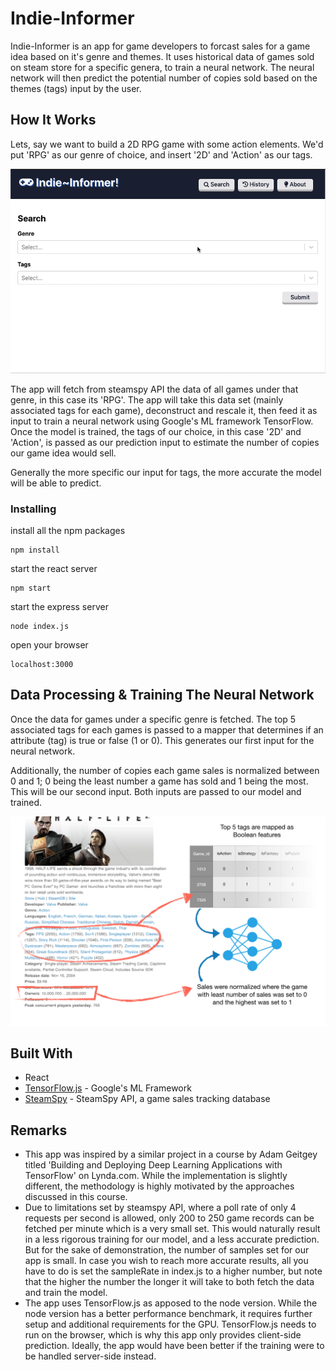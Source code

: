 # Indie-Informer

Indie-Informer is an app for game developers to forcast sales for a game idea based on it's genre and themes. It uses historical data of games sold on steam store for a specific genera, to train a neural network. The neural network will then predict the potential number of copies sold based on the themes (tags) input by the user.

## How It Works

Lets, say we want to build a 2D RPG game with some action elements. We'd put 'RPG' as our genre of choice, and insert '2D' and 'Action' as our tags.

![Alt Text](https://github.com/tahaelaradi/indie-informer/blob/master/demo.gif)

The app will fetch from steamspy API the data of all games under that genre, in this case its 'RPG'. The app will take this data set (mainly associated tags for each game), deconstruct and rescale it, then feed it as input to train a neural network using Google's ML framework TensorFlow. Once the model is trained, the tags of our choice, in this case '2D' and 'Action', is passed as our prediction input to estimate the number of copies our game idea would sell.

Generally the more specific our input for tags, the more accurate the model will be able to predict.

### Installing

install all the npm packages
```
npm install
```

start the react server
```
npm start
```

start the express server
```
node index.js
```

open your browser
```
localhost:3000
```

## Data Processing & Training The Neural Network

Once the data for games under a specific genre is fetched. The top 5 associated tags for each games is passed to a mapper that determines if an attribute (tag) is true or false (1 or 0). This generates our first input for the neural network.

Additionally, the number of copies each game sales is normalized between 0 and 1; 0 being the least number a game has sold and 1 being the most. This will be our second input. Both inputs are passed to our model and trained.  

![Alt Text](https://github.com/tahaelaradi/indie-informer/blob/master/neural_network.png)

## Built With

* React
* [TensorFlow.js](https://github.com/tensorflow/tfjs) - Google's ML Framework
* [SteamSpy](http://steamspy.com/) - SteamSpy API, a game sales tracking database

## Remarks

* This app was inspired by a similar project in a course by Adam Geitgey titled 'Building and Deploying Deep Learning Applications with TensorFlow' on Lynda.com. While the implementation is slightly different, the methodology is highly motivated by the approaches discussed in this course.
* Due to limitations set by steamspy API, where a poll rate of only 4 requests per second is allowed, only 200 to 250 game records can be fetched per minute which is a very small set. This would naturally result in a less rigorous training for our model, and a less accurate prediction. But for the sake of demonstration, the number of samples set for our app is small. In case you wish to reach more accurate results, all you have to do is set the sampleRate in index.js to a higher number, but note that the higher the number the longer it will take to both fetch the data and train the model.
* The app uses TensorFlow.js as apposed to the node version. While the node version has a better performance benchmark, it requires further setup and additional requirements for the GPU. TensorFlow.js needs to run on the browser, which is why this app only provides client-side prediction. Ideally, the app would have been better if the training were to be handled server-side instead.
